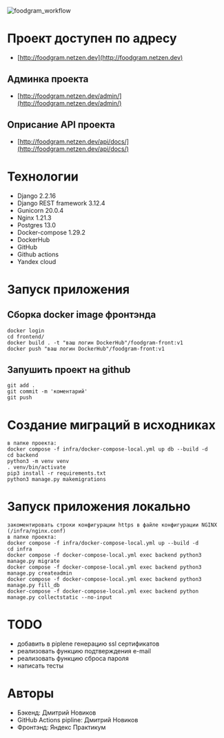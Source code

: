 ![foodgram_workflow](https://github.com/netzen86/foodgram-project-react/actions/workflows/foodgram_workflow.yml/badge.svg)
# Проект доступен по адресу
* [http://foodgram.netzen.dev](http://foodgram.netzen.dev)

## Админка проекта
* [http://foodgram.netzen.dev/admin/](http://foodgram.netzen.dev/admin/)

## Оприсание API проекта
* [http://foodgram.netzen.dev/api/docs/](http://foodgram.netzen.dev/api/docs/)

# Технологии

- Django 2.2.16
- Django REST framework 3.12.4
- Gunicorn 20.0.4
- Nginx 1.21.3
- Postgres 13.0
- Docker-compose 1.29.2
- DockerHub
- GitHub
- Github actions
- Yandex cloud

# Запуск приложения
## Сборка docker image фронтэнда
```
docker login
cd frontend/
docker build . -t "ваш логин DockerHub"/foodgram-front:v1
docker push "ваш логин DockerHub"/foodgram-front:v1
```
## Запушить проект на github 
```
git add .
git commit -m 'коментарий'
git push
```

# Создание миграций в исходниках
```
в папке проекта:
docker compose -f infra/docker-compose-local.yml up db --build -d
cd backend
python3 -m venv venv
. venv/bin/activate
pip3 install -r requirements.txt
python3 manage.py makemigrations
```
# Запуск приложения локально
```
закоментировать строки конфигурации https в файле конфигурации NGINX (/infra/nginx.conf)
в папке проекта:
docker compose -f infra/docker-compose-local.yml up --build -d
cd infra
docker compose -f docker-compose-local.yml exec backend python3 manage.py migrate
docker compose -f docker-compose-local.yml exec backend python3 manage.py createadmin
docker compose -f docker-compose-local.yml exec backend python3 manage.py fill_db
docker-compose -f docker-compose-local.yml exec backend python manage.py collectstatic --no-input
```
# TODO
- добавить в piplene генерацию ssl сертификатов
- реализовать функцию подтверждения e-mail
- реализовать функцию сброса пароля
- написать тесты

# Авторы
- Бэкенд: Дмитрий Новиков
- GitHub Actions pipline: Дмитрий Новиков
- Фронтэнд: Яндекс Практикум